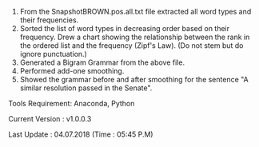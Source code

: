 1. From the SnapshotBROWN.pos.all.txt file extracted all word types and their frequencies.
2. Sorted the list of word types in decreasing order based on their frequency.
Drew a chart showing the relationship between the rank in the ordered list and the frequency (Zipf's Law). (Do not stem but do ignore punctuation.)
4. Generated a Bigram Grammar from the above file.
5. Performed add-one smoothing. 
6. Showed the grammar before and after smoothing for the sentence "A similar resolution passed in the Senate".

Tools Requirement: Anaconda, Python 

Current Version  : v1.0.0.3

Last Update      : 04.07.2018 (Time : 05:45 P.M)

